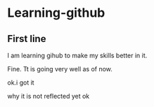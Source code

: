 # Learning-github
## First line

I am learning gihub to make my skills better in it.
<br>

Fine. Tt is going very well as of now.

ok.i got it


why it is not reflected yet 
ok